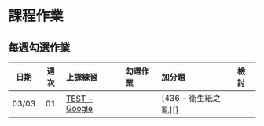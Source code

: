 # 課程作業

## 每週勾選作業

|  日期   |  週次  | 上課練習              | 勾選作業 | 加分題  | 檢討   |
| :---: | :--: | :---------------- | :--- | :--- | :--- |
| 03/03 |  01  | [TEST - Google][] |      | [436 - 衛生紙之亂][] |      |


[TEST - Google]: https://www.google.com.tw/
[衛生紙之亂]: https://neoj.sprout.tw/problem/436/
